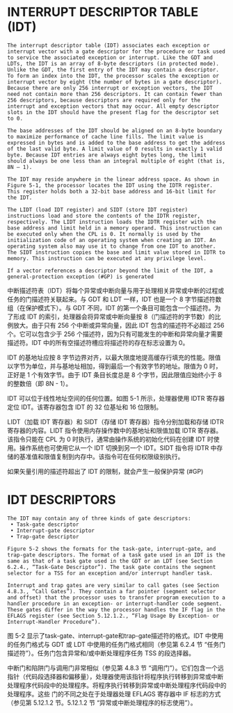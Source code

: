 #  INTERRUPT DESCRIPTOR TABLE (IDT)

```
The interrupt descriptor table (IDT) associates each exception or interrupt vector with a gate descriptor for the procedure or task used to service the associated exception or interrupt. Like the GDT and LDTs, the IDT is an array of 8-byte descriptors (in protected mode). Unlike the GDT, the first entry of the IDT may contain a descriptor. To form an index into the IDT, the processor scales the exception or interrupt vector by eight (the number of bytes in a gate descriptor). Because there are only 256 interrupt or exception vectors, the IDT need not contain more than 256 descriptors. It can contain fewer than 256 descriptors, because descriptors are required only for the interrupt and exception vectors that may occur. All empty descriptor slots in the IDT should have the present flag for the descriptor set to 0.

The base addresses of the IDT should be aligned on an 8-byte boundary to maximize performance of cache line fills. The limit value is expressed in bytes and is added to the base address to get the address of the last valid byte. A limit value of 0 results in exactly 1 valid byte. Because IDT entries are always eight bytes long, the limit should always be one less than an integral multiple of eight (that is, 8N – 1).

The IDT may reside anywhere in the linear address space. As shown in Figure 5-1, the processor locates the IDT using the IDTR register. This register holds both a 32-bit base address and 16-bit limit for the IDT.

The LIDT (load IDT register) and SIDT (store IDT register) instructions load and store the contents of the IDTR register, respectively. The LIDT instruction loads the IDTR register with the base address and limit held in a memory operand. This instruction can be executed only when the CPL is 0. It normally is used by the initialization code of an operating system when creating an IDT. An operating system also may use it to change from one IDT to another. The SIDT instruction copies the base and limit value stored in IDTR to memory. This instruction can be executed at any privilege level. 

If a vector references a descriptor beyond the limit of the IDT, a general-protection exception (#GP) is generated
```

中断描述符表（IDT）将每个异常或中断向量与用于处理相关异常或中断的过程或任务的门描述符关联起来。与 GDT 和 LDT 一样，IDT 也是一个 8 字节描述符数组（在保护模式下）。与 GDT 不同，IDT 的第一个条目可能包含一个描述符。为了形成 IDT 的索引，处理器会将异常或中断向量按 8（门描述符的字节数）的比例放大。由于只有 256 个中断或异常向量，因此 IDT 包含的描述符不必超过 256 个。它可以包含少于 256 个描述符，因为只有可能发生的中断和异常向量才需要描述符。IDT 中的所有空描述符槽应将描述符的存在标志设置为 0。

IDT 的基地址应按 8 字节边界对齐，以最大限度地提高缓存行填充的性能。限值以字节为单位，并与基地址相加，得到最后一个有效字节的地址。限值为 0 时，正好是 1 个有效字节。由于 IDT 条目长度总是 8 个字节，因此限值应始终小于 8 的整数倍（即 8N - 1）。

IDT 可以位于线性地址空间的任何位置。如图 5-1 所示，处理器使用 IDTR 寄存器定位 IDT。该寄存器包含 IDT 的 32 位基址和 16 位限制。

LIDT（加载 IDT 寄存器）和 SIDT（存储 IDT 寄存器）指令分别加载和存储 IDTR 寄存器的内容。LIDT 指令使用内存操作数中的基地址和限值加载 IDTR 寄存器。该指令只能在 CPL 为 0 时执行，通常由操作系统的初始化代码在创建 IDT 时使用。操作系统也可使用它从一个 IDT 切换到另一个 IDT。SIDT 指令将 IDTR 中存储的基准值和限值复制到内存中。该指令可在任何权限级别执行。

如果矢量引用的描述符超出了 IDT 的限制，就会产生一般保护异常 (#GP)

# IDT DESCRIPTORS

```
The IDT may contain any of three kinds of gate descriptors:
 • Task-gate descriptor
 • Interrupt-gate descriptor
 • Trap-gate descriptor

Figure 5-2 shows the formats for the task-gate, interrupt-gate, and trap-gate descriptors. The format of a task gate used in an IDT is the same as that of a task gate used in the GDT or an LDT (see Section 6.2.4., “Task-Gate Descriptor”). The task gate contains the segment selector for a TSS for an exception and/or interrupt handler task.

Interrupt and trap gates are very similar to call gates (see Section 4.8.3., “Call Gates”). They contain a far pointer (segment selector and offset) that the processor uses to transfer program execution to a handler procedure in an exception- or interrupt-handler code segment. These gates differ in the way the processor handles the IF flag in the EFLAGS register (see Section 5.12.1.2., “Flag Usage By Exception- or Interrupt-Handler Procedure”).
```

图 5-2 显示了task-gate、interrupt-gate和trap-gate描述符的格式。IDT 中使用的任务门格式与 GDT 或 LDT 中使用的任务门格式相同（参见第 6.2.4 节 “任务门描述符”）。任务门包含异常和/或中断处理程序任务 TSS 的段选择器。

中断门和陷阱门与调用门非常相似（参见第 4.8.3 节 “调用门”）。它们包含一个远指针（代码段选择器和偏移量），处理器使用该指针将程序执行转移到异常或中断处理程序代码段中的处理程序。将程序执行转移到异常或中断处理程序代码段中的处理程序。这些 门的不同之处在于处理器处理 EFLAGS 寄存器中 IF 标志的方式（参见第 5.12.1.2 节。5.12.1.2 节 “异常或中断处理程序的标志使用”）。